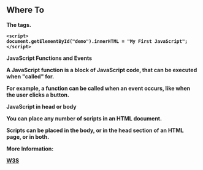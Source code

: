 ## Where To

**The <script> Tag**

In HTML, JavaScript code must be inserted between <script> and </script> tags.

```
<script>
document.getElementById("demo").innerHTML = "My First JavaScript";
</script>
```


**JavaScript Functions and Events**

A JavaScript function is a block of JavaScript code, that can be executed when "called" for.

For example, a function can be called when an event occurs, like when the user clicks a button.


**JavaScript in head or body**

You can place any number of scripts in an HTML document.

Scripts can be placed in the body, or in the head section of an HTML page, or in both.


**More Information:**


<a href='https://www.w3schools.com/js/js_whereto.asp' target='_blank' rel='nofollow'>W3S</a>
